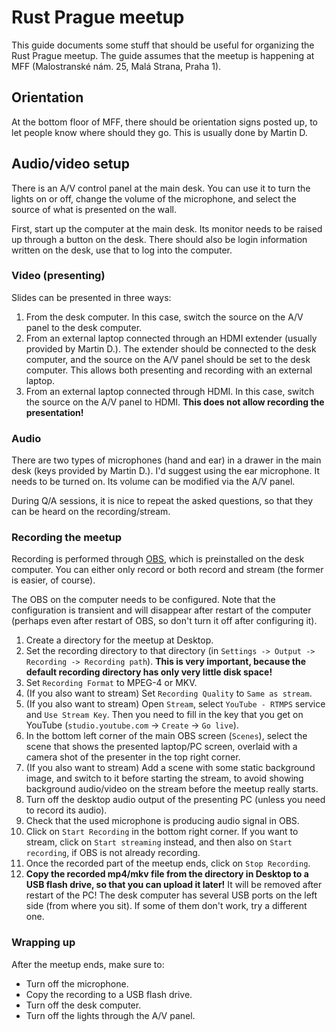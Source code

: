 # Rust Prague meetup
This guide documents some stuff that should be useful for organizing the Rust Prague meetup.
The guide assumes that the meetup is happening at MFF (Malostranské nám. 25, Malá Strana, Praha 1).

## Orientation
At the bottom floor of MFF, there should be orientation signs posted up, to let people know where should they go. This is usually done by Martin D.

## Audio/video setup
There is an A/V control panel at the main desk. You can use it to turn the lights on or off, change the volume of the microphone, and select the source of what is presented on the wall.

First, start up the computer at the main desk. Its monitor needs to be raised up through a button on the desk. There should also be login information written on the desk, use that to log into the computer.

### Video (presenting)
Slides can be presented in three ways:
1. From the desk computer. In this case, switch the source on the A/V panel to the desk computer.
2. From an external laptop connected through an HDMI extender (usually provided by Martin D.). The extender should be connected to the desk computer, and the source on the A/V panel should be set to the desk computer. This allows both presenting and recording with an external laptop.
3. From an external laptop connected through HDMI. In this case, switch the source on the A/V panel to HDMI. **This does not allow recording the presentation!**

### Audio
There are two types of microphones (hand and ear) in a drawer in the main desk (keys provided by Martin D.). I'd suggest using the ear microphone. It needs to be turned on. Its volume can be modified via the A/V panel.

During Q/A sessions, it is nice to repeat the asked questions, so that they can be heard on the recording/stream.

### Recording the meetup
Recording is performed through [OBS](https://obsproject.com/), which is preinstalled on the desk computer. You can either only record or both record and stream (the former is easier, of course).

The OBS on the computer needs to be configured. Note that the configuration is transient and will disappear after restart of the computer (perhaps even after restart of OBS, so don't turn it off after configuring it).

1. Create a directory for the meetup at Desktop.
2. Set the recording directory to that directory (in `Settings -> Output -> Recording -> Recording path`). **This is very important, because the default recording directory has only very little disk space!**
3. Set `Recording Format` to MPEG-4 or MKV.
4. (If you also want to stream) Set `Recording Quality` to `Same as stream`.
5. (If you also want to stream) Open `Stream`, select `YouTube - RTMPS` service and `Use Stream Key`. Then you need to fill in the key that you get on YouTube (`studio.youtube.com` -> `Create` -> `Go live`). 
6. In the bottom left corner of the main OBS screen (`Scenes`), select the scene that shows the presented laptop/PC screen, overlaid with a camera shot of the presenter in the top right corner.
7. (If you also want to stream) Add a scene with some static background image, and switch to it before starting the stream, to avoid showing background audio/video on the stream before the meetup really starts. 
8. Turn off the desktop audio output of the presenting PC (unless you need to record its audio).
9. Check that the used microphone is producing audio signal in OBS.
10. Click on `Start Recording` in the bottom right corner. If you want to stream, click on `Start streaming` instead, and then also on `Start recording`, if OBS is not already recording.
11. Once the recorded part of the meetup ends, click on `Stop Recording`.
12. **Copy the recorded mp4/mkv file from the directory in Desktop to a USB flash drive, so that you can upload it later!** It will be removed after restart of the PC! The desk computer has several USB ports on the left side (from where you sit). If some of them don't work, try a different one.

### Wrapping up
After the meetup ends, make sure to:

- Turn off the microphone.
- Copy the recording to a USB flash drive.
- Turn off the desk computer.
- Turn off the lights through the A/V panel.
